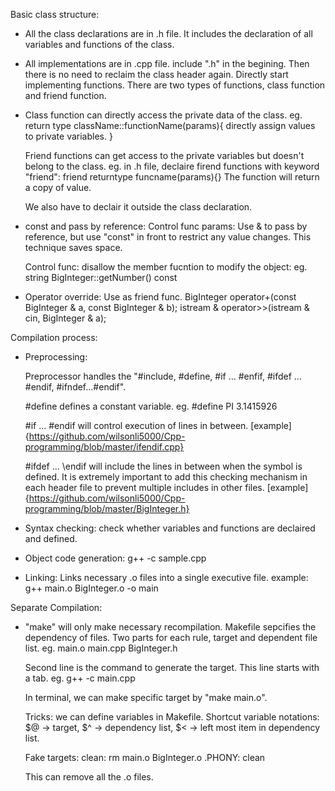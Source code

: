 Basic class structure:

*	All the class declarations are in .h file. 
	It includes the declaration of all variables and functions of the class. 

*	All implementations are in .cpp file.
	include ".h" in the begining. Then there is no need to reclaim the class header again. 
	Directly start implementing functions.
	There are two types of functions, class function and friend function.

*	Class function can directly access the private data of the class.
	eg. return type className::functionName(params){ directly assign values to private variables. }

	Friend functions can get access to the private variables but doesn't belong to the class.
	eg. in .h file, declaire firend functions with keyword "friend":
	friend returntype funcname(params){}
	The function will return a copy of value.

	We also have to declair it outside the class declaration.

*	const and pass by reference:
	Control func params: Use & to pass by reference, but use "const" in front to restrict any value changes. This technique saves space.

	Control func: disallow the member fucntion to modify the object:
	eg. string BigInteger::getNumber() const

*	Operator override:
	Use as friend func. 
	BigInteger operator+(const BigInteger & a, const BigInteger & b);
	istream & operator>>(istream & cin, BigInteger & a);

Compilation process:
*	Preprocessing:
	
	Preprocessor handles the "\#include, \#define, \#if ... \#enfif, \#ifdef ... \#endif, \#ifndef...\#endif".
	
	\#define defines a constant variable. eg. \#define PI 3.1415926
	
	\#if ... \#endif will control execution of lines in between. [example]{https://github.com/wilsonli5000/Cpp-programming/blob/master/ifendif.cpp}
	
	\#ifdef ... \endif will include the lines in between when the symbol is defined. It is extremely important to add this checking mechanism in each header file to prevent multiple includes in other files. [example]{https://github.com/wilsonli5000/Cpp-programming/blob/master/BigInteger.h}

*	Syntax checking: check whether variables and functions are declaired and defined.
*	Object code generation: g++ -c sample.cpp
*	Linking: Links necessary .o files into a single executive file. example: g++ main.o BigInteger.o -o main

Separate Compilation:
*	"make" will only make necessary recompilation. Makefile sepcifies the dependency of files. Two parts for each rule, target and dependent file list. eg. main.o main.cpp BigInteger.h

	Second line is the command to generate the target. This line starts with a tab. eg. 	g++ -c main.cpp

	In terminal, we can make specific target by "make main.o".

	Tricks: we can define variables in Makefile. Shortcut variable notations: \$@ -> target, \$^ -> dependency list, \$< -> left most item in dependency list. 

	Fake targets: clean:
				rm main.o BigInteger.o
	.PHONY: clean	

	This can remove all the .o files.  


